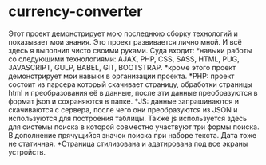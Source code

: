 # currency-converter
Этот проект демонстрирует мою последнюю сборку технологий и показывает мои знания. Это проект развивается лично мной. И всё здесь я выполнил чисто своими руками.
Суда входит: 
*навыки работы со следующими технологиями: AJAX, PHP, CSS, SASS, HTML, PUG, JAVASCRIPT, GULP, BABEL, GIT, BOOTSTRAP.
*кроме этого проект демонстрирует мои навыки в организации проекта.
*PHP: проект состоит из парсера который скачивает страницу, обработки страницы html и преобразования её в данные, после эти данные преобразуются в формат json и сохраняются в папке.
*JS: данные запрашиваются и скачиваются с сервера, после чего они преобразуются из JSON и используются для построения таблицы. Также js используется здесь для системы поиска в которой совместно участвуют три формы поиска. В дополнение прячущийся значок поиска при наборе текста. Дата тоже не статичная.
*Страница стилизована и адатирована под все экраны устройств.
